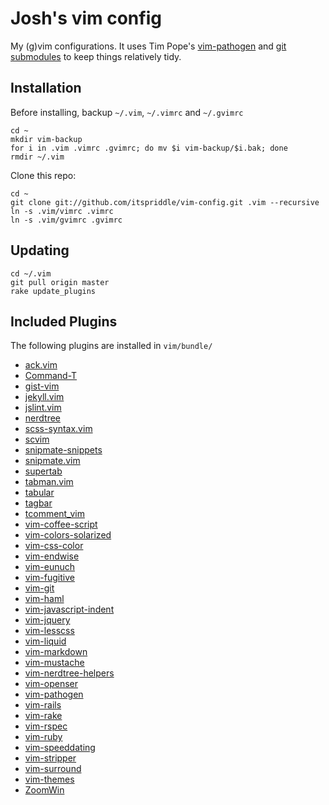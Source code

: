 # Josh's vim config

My (g)vim configurations. It uses Tim Pope's
[vim-pathogen](http://github.com/tpope/vim-pathogen) and
[git submodules](http://www.kernel.org/pub/software/scm/git/docs/git-submodule.html)
to keep things relatively tidy.

## Installation

Before installing, backup `~/.vim`, `~/.vimrc` and `~/.gvimrc`

    cd ~
    mkdir vim-backup
    for i in .vim .vimrc .gvimrc; do mv $i vim-backup/$i.bak; done
    rmdir ~/.vim

Clone this repo:

    cd ~
    git clone git://github.com/itspriddle/vim-config.git .vim --recursive
    ln -s .vim/vimrc .vimrc
    ln -s .vim/gvimrc .gvimrc

## Updating

    cd ~/.vim
    git pull origin master
    rake update_plugins

## Included Plugins

The following plugins are installed in `vim/bundle/`

* [ack.vim](https://github.com/mileszs/ack.vim)
* [Command-T](https://github.com/wincent/Command-T)
* [gist-vim](https://github.com/mattn/gist-vim)
* [jekyll.vim](https://github.com/csexton/jekyll.vim)
* [jslint.vim](https://github.com/hallettj/jslint.vim)
* [nerdtree](https://github.com/scrooloose/nerdtree)
* [scss-syntax.vim](https://github.com/cakebaker/scss-syntax.vim)
* [scvim](https://github.com/sbl/scvim)
* [snipmate-snippets](https://github.com/scrooloose/snipmate-snippets)
* [snipmate.vim](https://github.com/msanders/snipmate.vim)
* [supertab](https://github.com/ervandew/supertab)
* [tabman.vim](https://github.com/kien/tabman.vim)
* [tabular](https://github.com/godlygeek/tabular)
* [tagbar](https://github.com/majutsushi/tagbar)
* [tcomment_vim](https://github.com/tomtom/tcomment_vim)
* [vim-coffee-script](https://github.com/kchmck/vim-coffee-script)
* [vim-colors-solarized](https://github.com/altercation/vim-colors-solarized)
* [vim-css-color](https://github.com/ap/vim-css-color)
* [vim-endwise](https://github.com/tpope/vim-endwise)
* [vim-eunuch](https://github.com/tpope/vim-eunuch)
* [vim-fugitive](https://github.com/tpope/vim-fugitive)
* [vim-git](https://github.com/tpope/vim-git)
* [vim-haml](https://github.com/tpope/vim-haml)
* [vim-javascript-indent](https://github.com/itspriddle/vim-javascript-indent)
* [vim-jquery](https://github.com/itspriddle/vim-jquery)
* [vim-lesscss](https://github.com/itspriddle/vim-lesscss)
* [vim-liquid](https://github.com/tpope/vim-liquid)
* [vim-markdown](https://github.com/tpope/vim-markdown)
* [vim-mustache](https://github.com/itspriddle/vim-mustache)
* [vim-nerdtree-helpers](https://github.com/itspriddle/vim-nerdtree-helpers)
* [vim-openser](https://github.com/itspriddle/vim-openser)
* [vim-pathogen](https://github.com/tpope/vim-pathogen)
* [vim-rails](https://github.com/tpope/vim-rails)
* [vim-rake](https://github.com/tpope/vim-rake)
* [vim-rspec](https://github.com/taq/vim-rspec)
* [vim-ruby](https://github.com/vim-ruby/vim-ruby)
* [vim-speeddating](https://github.com/tpope/vim-speeddating)
* [vim-stripper](https://github.com/itspriddle/vim-stripper)
* [vim-surround](https://github.com/tpope/vim-surround)
* [vim-themes](https://github.com/itspriddle/vim-themes)
* [ZoomWin](https://github.com/vim-scripts/ZoomWin)
